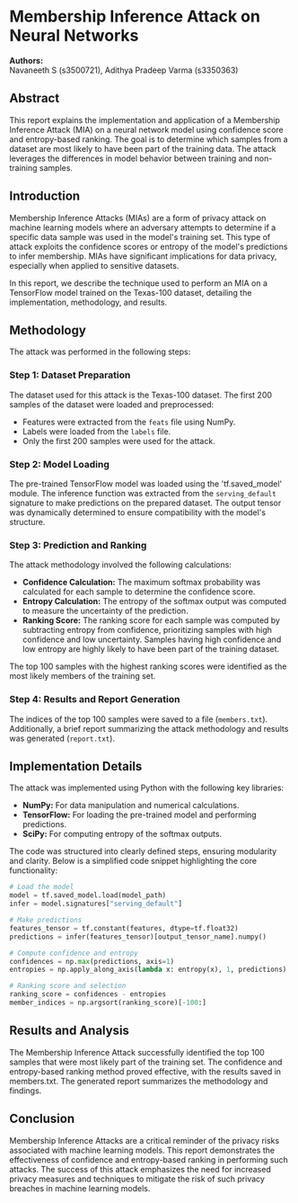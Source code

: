 # Membership Inference Attack on Neural Networks

**Authors:**  
Navaneeth S (s3500721), Adithya Pradeep Varma (s3350363)

## Abstract  
This report explains the implementation and application of a Membership Inference Attack (MIA) on a neural network model using confidence score and entropy-based ranking. The goal is to determine which samples from a dataset are most likely to have been part of the training data. The attack leverages the differences in model behavior between training and non-training samples.

## Introduction  
Membership Inference Attacks (MIAs) are a form of privacy attack on machine learning models where an adversary attempts to determine if a specific data sample was used in the model's training set. This type of attack exploits the confidence scores or entropy of the model's predictions to infer membership. MIAs have significant implications for data privacy, especially when applied to sensitive datasets.

In this report, we describe the technique used to perform an MIA on a TensorFlow model trained on the Texas-100 dataset, detailing the implementation, methodology, and results.

## Methodology  
The attack was performed in the following steps:

### Step 1: Dataset Preparation  
The dataset used for this attack is the Texas-100 dataset. The first 200 samples of the dataset were loaded and preprocessed:
- Features were extracted from the `feats` file using NumPy.
- Labels were loaded from the `labels` file.
- Only the first 200 samples were used for the attack.

### Step 2: Model Loading  
The pre-trained TensorFlow model was loaded using the 'tf.saved_model' module. The inference function was extracted from the `serving_default` signature to make predictions on the prepared dataset. The output tensor was dynamically determined to ensure compatibility with the model's structure.

### Step 3: Prediction and Ranking  
The attack methodology involved the following calculations:
- **Confidence Calculation:** The maximum softmax probability was calculated for each sample to determine the confidence score.
- **Entropy Calculation:** The entropy of the softmax output was computed to measure the uncertainty of the prediction.
- **Ranking Score:** The ranking score for each sample was computed by subtracting entropy from confidence, prioritizing samples with high confidence and low uncertainty. Samples having high confidence and low entropy are highly likely to have been part of the training dataset.

The top 100 samples with the highest ranking scores were identified as the most likely members of the training set.

### Step 4: Results and Report Generation  
The indices of the top 100 samples were saved to a file (`members.txt`). Additionally, a brief report summarizing the attack methodology and results was generated (`report.txt`).

## Implementation Details  
The attack was implemented using Python with the following key libraries:
- **NumPy:** For data manipulation and numerical calculations.
- **TensorFlow:** For loading the pre-trained model and performing predictions.
- **SciPy:** For computing entropy of the softmax outputs.

The code was structured into clearly defined steps, ensuring modularity and clarity. Below is a simplified code snippet highlighting the core functionality:

```python
# Load the model
model = tf.saved_model.load(model_path)
infer = model.signatures["serving_default"]

# Make predictions
features_tensor = tf.constant(features, dtype=tf.float32)
predictions = infer(features_tensor)[output_tensor_name].numpy()

# Compute confidence and entropy
confidences = np.max(predictions, axis=1)
entropies = np.apply_along_axis(lambda x: entropy(x), 1, predictions)

# Ranking score and selection
ranking_score = confidences - entropies
member_indices = np.argsort(ranking_score)[-100:]
```

## Results and Analysis
The Membership Inference Attack successfully identified the top 100 samples that were most likely part of the training set. The confidence and entropy-based ranking method proved effective, with the results saved in members.txt. The generated report summarizes the methodology and findings.

## Conclusion
Membership Inference Attacks are a critical reminder of the privacy risks associated with machine learning models. This report demonstrates the effectiveness of confidence and entropy-based ranking in performing such attacks. The success of this attack emphasizes the need for increased privacy measures and techniques to mitigate the risk of such privacy breaches in machine learning models.
